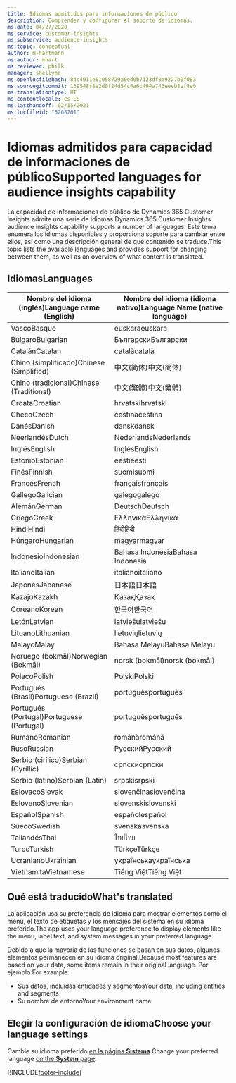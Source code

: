 ```yaml
---
title: Idiomas admitidos para informaciones de público
description: Comprender y configurar el soporte de idiomas.
ms.date: 04/27/2020
ms.service: customer-insights
ms.subservice: audience-insights
ms.topic: conceptual
author: m-hartmann
ms.author: mhart
ms.reviewer: philk
manager: shellyha
ms.openlocfilehash: 84c4011e61058729a0ed0b7123df8a9227b0f083
ms.sourcegitcommit: 139548f8a2d0f24d54c4a6c404a743eeeb8ef8e0
ms.translationtype: HT
ms.contentlocale: es-ES
ms.lasthandoff: 02/15/2021
ms.locfileid: "5268201"
---
```

# <a name="supported-languages-for-audience-insights-capability"></a><span data-ttu-id="8c388-103">Idiomas admitidos para capacidad de informaciones de público</span><span class="sxs-lookup"><span data-stu-id="8c388-103">Supported languages for audience insights capability</span></span>

<span data-ttu-id="8c388-104">La capacidad de informaciones de público de Dynamics 365 Customer Insights admite una serie de idiomas.</span><span class="sxs-lookup"><span data-stu-id="8c388-104">Dynamics 365 Customer Insights audience insights capability supports a number of languages.</span></span> <span data-ttu-id="8c388-105">Este tema enumera los idiomas disponibles y proporciona soporte para cambiar entre ellos, así como una descripción general de qué contenido se traduce.</span><span class="sxs-lookup"><span data-stu-id="8c388-105">This topic lists the available languages and provides support for changing between them, as well as an overview of what content is translated.</span></span>

## <a name="languages"></a><span data-ttu-id="8c388-106">Idiomas</span><span class="sxs-lookup"><span data-stu-id="8c388-106">Languages</span></span>

| <span data-ttu-id="8c388-107">Nombre del idioma (inglés)</span><span class="sxs-lookup"><span data-stu-id="8c388-107">Language name (English)</span></span>|  <span data-ttu-id="8c388-108">Nombre del idioma (idioma nativo)</span><span class="sxs-lookup"><span data-stu-id="8c388-108">Language Name (native language)</span></span> |
| ------------- | ------------- |
| <span data-ttu-id="8c388-109">Vasco</span><span class="sxs-lookup"><span data-stu-id="8c388-109">Basque</span></span> | <span data-ttu-id="8c388-110">euskara</span><span class="sxs-lookup"><span data-stu-id="8c388-110">euskara</span></span> |
| <span data-ttu-id="8c388-111">Búlgaro</span><span class="sxs-lookup"><span data-stu-id="8c388-111">Bulgarian</span></span> | <span data-ttu-id="8c388-112">Български</span><span class="sxs-lookup"><span data-stu-id="8c388-112">Български</span></span> |
| <span data-ttu-id="8c388-113">Catalán</span><span class="sxs-lookup"><span data-stu-id="8c388-113">Catalan</span></span> | <span data-ttu-id="8c388-114">català</span><span class="sxs-lookup"><span data-stu-id="8c388-114">català</span></span> |
| <span data-ttu-id="8c388-115">Chino (simplificado)</span><span class="sxs-lookup"><span data-stu-id="8c388-115">Chinese (Simplified)</span></span> | <span data-ttu-id="8c388-116">中文(简体)</span><span class="sxs-lookup"><span data-stu-id="8c388-116">中文(简体)</span></span> |
| <span data-ttu-id="8c388-117">Chino (tradicional)</span><span class="sxs-lookup"><span data-stu-id="8c388-117">Chinese (Traditional)</span></span> | <span data-ttu-id="8c388-118">中文(繁體)</span><span class="sxs-lookup"><span data-stu-id="8c388-118">中文(繁體)</span></span> |
| <span data-ttu-id="8c388-119">Croata</span><span class="sxs-lookup"><span data-stu-id="8c388-119">Croatian</span></span> | <span data-ttu-id="8c388-120">hrvatski</span><span class="sxs-lookup"><span data-stu-id="8c388-120">hrvatski</span></span> |
| <span data-ttu-id="8c388-121">Checo</span><span class="sxs-lookup"><span data-stu-id="8c388-121">Czech</span></span> | <span data-ttu-id="8c388-122">čeština</span><span class="sxs-lookup"><span data-stu-id="8c388-122">čeština</span></span> |
| <span data-ttu-id="8c388-123">Danés</span><span class="sxs-lookup"><span data-stu-id="8c388-123">Danish</span></span> | <span data-ttu-id="8c388-124">dansk</span><span class="sxs-lookup"><span data-stu-id="8c388-124">dansk</span></span> |
| <span data-ttu-id="8c388-125">Neerlandés</span><span class="sxs-lookup"><span data-stu-id="8c388-125">Dutch</span></span> | <span data-ttu-id="8c388-126">Nederlands</span><span class="sxs-lookup"><span data-stu-id="8c388-126">Nederlands</span></span> |
| <span data-ttu-id="8c388-127">Inglés</span><span class="sxs-lookup"><span data-stu-id="8c388-127">English</span></span> | <span data-ttu-id="8c388-128">Inglés</span><span class="sxs-lookup"><span data-stu-id="8c388-128">English</span></span> |
| <span data-ttu-id="8c388-129">Estonio</span><span class="sxs-lookup"><span data-stu-id="8c388-129">Estonian</span></span> | <span data-ttu-id="8c388-130">eesti</span><span class="sxs-lookup"><span data-stu-id="8c388-130">eesti</span></span> |
| <span data-ttu-id="8c388-131">Finés</span><span class="sxs-lookup"><span data-stu-id="8c388-131">Finnish</span></span> | <span data-ttu-id="8c388-132">suomi</span><span class="sxs-lookup"><span data-stu-id="8c388-132">suomi</span></span> |
| <span data-ttu-id="8c388-133">Francés</span><span class="sxs-lookup"><span data-stu-id="8c388-133">French</span></span> | <span data-ttu-id="8c388-134">français</span><span class="sxs-lookup"><span data-stu-id="8c388-134">français</span></span> |
| <span data-ttu-id="8c388-135">Gallego</span><span class="sxs-lookup"><span data-stu-id="8c388-135">Galician</span></span> | <span data-ttu-id="8c388-136">galego</span><span class="sxs-lookup"><span data-stu-id="8c388-136">galego</span></span> |
| <span data-ttu-id="8c388-137">Alemán</span><span class="sxs-lookup"><span data-stu-id="8c388-137">German</span></span> | <span data-ttu-id="8c388-138">Deutsch</span><span class="sxs-lookup"><span data-stu-id="8c388-138">Deutsch</span></span> |
| <span data-ttu-id="8c388-139">Griego</span><span class="sxs-lookup"><span data-stu-id="8c388-139">Greek</span></span> | <span data-ttu-id="8c388-140">Ελληνικά</span><span class="sxs-lookup"><span data-stu-id="8c388-140">Ελληνικά</span></span> |
| <span data-ttu-id="8c388-141">Hindi</span><span class="sxs-lookup"><span data-stu-id="8c388-141">Hindi</span></span> | <span data-ttu-id="8c388-142">हिंदी</span><span class="sxs-lookup"><span data-stu-id="8c388-142">हिंदी</span></span> |
| <span data-ttu-id="8c388-143">Húngaro</span><span class="sxs-lookup"><span data-stu-id="8c388-143">Hungarian</span></span> | <span data-ttu-id="8c388-144">magyar</span><span class="sxs-lookup"><span data-stu-id="8c388-144">magyar</span></span> |
| <span data-ttu-id="8c388-145">Indonesio</span><span class="sxs-lookup"><span data-stu-id="8c388-145">Indonesian</span></span> | <span data-ttu-id="8c388-146">Bahasa Indonesia</span><span class="sxs-lookup"><span data-stu-id="8c388-146">Bahasa Indonesia</span></span> |
| <span data-ttu-id="8c388-147">Italiano</span><span class="sxs-lookup"><span data-stu-id="8c388-147">Italian</span></span> | <span data-ttu-id="8c388-148">italiano</span><span class="sxs-lookup"><span data-stu-id="8c388-148">italiano</span></span> |
| <span data-ttu-id="8c388-149">Japonés</span><span class="sxs-lookup"><span data-stu-id="8c388-149">Japanese</span></span> | <span data-ttu-id="8c388-150">日本語</span><span class="sxs-lookup"><span data-stu-id="8c388-150">日本語</span></span> |
| <span data-ttu-id="8c388-151">Kazajo</span><span class="sxs-lookup"><span data-stu-id="8c388-151">Kazakh</span></span> | <span data-ttu-id="8c388-152">Қазақ</span><span class="sxs-lookup"><span data-stu-id="8c388-152">Қазақ</span></span> |
| <span data-ttu-id="8c388-153">Coreano</span><span class="sxs-lookup"><span data-stu-id="8c388-153">Korean</span></span> | <span data-ttu-id="8c388-154">한국어</span><span class="sxs-lookup"><span data-stu-id="8c388-154">한국어</span></span> |
| <span data-ttu-id="8c388-155">Letón</span><span class="sxs-lookup"><span data-stu-id="8c388-155">Latvian</span></span> | <span data-ttu-id="8c388-156">latviešu</span><span class="sxs-lookup"><span data-stu-id="8c388-156">latviešu</span></span> |
| <span data-ttu-id="8c388-157">Lituano</span><span class="sxs-lookup"><span data-stu-id="8c388-157">Lithuanian</span></span> | <span data-ttu-id="8c388-158">lietuvių</span><span class="sxs-lookup"><span data-stu-id="8c388-158">lietuvių</span></span> |
| <span data-ttu-id="8c388-159">Malayo</span><span class="sxs-lookup"><span data-stu-id="8c388-159">Malay</span></span> | <span data-ttu-id="8c388-160">Bahasa Melayu</span><span class="sxs-lookup"><span data-stu-id="8c388-160">Bahasa Melayu</span></span> |
| <span data-ttu-id="8c388-161">Noruego (bokmål)</span><span class="sxs-lookup"><span data-stu-id="8c388-161">Norwegian (Bokmål)</span></span> | <span data-ttu-id="8c388-162">norsk (bokmål)</span><span class="sxs-lookup"><span data-stu-id="8c388-162">norsk (bokmål)</span></span> |
| <span data-ttu-id="8c388-163">Polaco</span><span class="sxs-lookup"><span data-stu-id="8c388-163">Polish</span></span> | <span data-ttu-id="8c388-164">Polski</span><span class="sxs-lookup"><span data-stu-id="8c388-164">Polski</span></span> |
| <span data-ttu-id="8c388-165">Portugués (Brasil)</span><span class="sxs-lookup"><span data-stu-id="8c388-165">Portuguese (Brazil)</span></span> | <span data-ttu-id="8c388-166">português</span><span class="sxs-lookup"><span data-stu-id="8c388-166">português</span></span> |
| <span data-ttu-id="8c388-167">Portugués (Portugal)</span><span class="sxs-lookup"><span data-stu-id="8c388-167">Portuguese (Portugal)</span></span> | <span data-ttu-id="8c388-168">português</span><span class="sxs-lookup"><span data-stu-id="8c388-168">português</span></span> |
| <span data-ttu-id="8c388-169">Rumano</span><span class="sxs-lookup"><span data-stu-id="8c388-169">Romanian</span></span> | <span data-ttu-id="8c388-170">română</span><span class="sxs-lookup"><span data-stu-id="8c388-170">română</span></span> |
| <span data-ttu-id="8c388-171">Ruso</span><span class="sxs-lookup"><span data-stu-id="8c388-171">Russian</span></span> | <span data-ttu-id="8c388-172">Русский</span><span class="sxs-lookup"><span data-stu-id="8c388-172">Русский</span></span> |
| <span data-ttu-id="8c388-173">Serbio (cirílico)</span><span class="sxs-lookup"><span data-stu-id="8c388-173">Serbian (Cyrillic)</span></span> | <span data-ttu-id="8c388-174">српски</span><span class="sxs-lookup"><span data-stu-id="8c388-174">српски</span></span> |
| <span data-ttu-id="8c388-175">Serbio (latino)</span><span class="sxs-lookup"><span data-stu-id="8c388-175">Serbian (Latin)</span></span> | <span data-ttu-id="8c388-176">srpski</span><span class="sxs-lookup"><span data-stu-id="8c388-176">srpski</span></span> |
| <span data-ttu-id="8c388-177">Eslovaco</span><span class="sxs-lookup"><span data-stu-id="8c388-177">Slovak</span></span> | <span data-ttu-id="8c388-178">slovenčina</span><span class="sxs-lookup"><span data-stu-id="8c388-178">slovenčina</span></span> |
| <span data-ttu-id="8c388-179">Esloveno</span><span class="sxs-lookup"><span data-stu-id="8c388-179">Slovenian</span></span> | <span data-ttu-id="8c388-180">slovenski</span><span class="sxs-lookup"><span data-stu-id="8c388-180">slovenski</span></span> |
| <span data-ttu-id="8c388-181">Español</span><span class="sxs-lookup"><span data-stu-id="8c388-181">Spanish</span></span> | <span data-ttu-id="8c388-182">español</span><span class="sxs-lookup"><span data-stu-id="8c388-182">español</span></span> |
| <span data-ttu-id="8c388-183">Sueco</span><span class="sxs-lookup"><span data-stu-id="8c388-183">Swedish</span></span> | <span data-ttu-id="8c388-184">svenska</span><span class="sxs-lookup"><span data-stu-id="8c388-184">svenska</span></span> |
| <span data-ttu-id="8c388-185">Tailandés</span><span class="sxs-lookup"><span data-stu-id="8c388-185">Thai</span></span> | <span data-ttu-id="8c388-186">ไทย</span><span class="sxs-lookup"><span data-stu-id="8c388-186">ไทย</span></span> |
| <span data-ttu-id="8c388-187">Turco</span><span class="sxs-lookup"><span data-stu-id="8c388-187">Turkish</span></span> | <span data-ttu-id="8c388-188">Türkçe</span><span class="sxs-lookup"><span data-stu-id="8c388-188">Türkçe</span></span> |
| <span data-ttu-id="8c388-189">Ucraniano</span><span class="sxs-lookup"><span data-stu-id="8c388-189">Ukrainian</span></span> | <span data-ttu-id="8c388-190">українська</span><span class="sxs-lookup"><span data-stu-id="8c388-190">українська</span></span> |
| <span data-ttu-id="8c388-191">Vietnamita</span><span class="sxs-lookup"><span data-stu-id="8c388-191">Vietnamese</span></span> | <span data-ttu-id="8c388-192">Tiếng Việt</span><span class="sxs-lookup"><span data-stu-id="8c388-192">Tiếng Việt</span></span> |

## <a name="whats-translated"></a><span data-ttu-id="8c388-193">Qué está traducido</span><span class="sxs-lookup"><span data-stu-id="8c388-193">What's translated</span></span>

<span data-ttu-id="8c388-194">La aplicación usa su preferencia de idioma para mostrar elementos como el menú, el texto de etiquetas y los mensajes del sistema en su idioma preferido.</span><span class="sxs-lookup"><span data-stu-id="8c388-194">The app uses your language preference to display elements like the menu, label text, and system messages in your preferred language.</span></span>

<span data-ttu-id="8c388-195">Debido a que la mayoría de las funciones se basan en sus datos, algunos elementos permanecen en su idioma original.</span><span class="sxs-lookup"><span data-stu-id="8c388-195">Because most features are based on your data, some items remain in their original language.</span></span> <span data-ttu-id="8c388-196">Por ejemplo:</span><span class="sxs-lookup"><span data-stu-id="8c388-196">For example:</span></span>

- <span data-ttu-id="8c388-197">Sus datos, incluidas entidades y segmentos</span><span class="sxs-lookup"><span data-stu-id="8c388-197">Your data, including entities and segments</span></span>
- <span data-ttu-id="8c388-198">Su nombre de entorno</span><span class="sxs-lookup"><span data-stu-id="8c388-198">Your environment name</span></span>

## <a name="choose-your-language-settings"></a><span data-ttu-id="8c388-199">Elegir la configuración de idioma</span><span class="sxs-lookup"><span data-stu-id="8c388-199">Choose your language settings</span></span>  

<span data-ttu-id="8c388-200">Cambie su idioma preferido [en la página **Sistema**](system.md).</span><span class="sxs-lookup"><span data-stu-id="8c388-200">Change your preferred language [on the **System** page](system.md).</span></span>


[!INCLUDE[footer-include](../includes/footer-banner.md)]